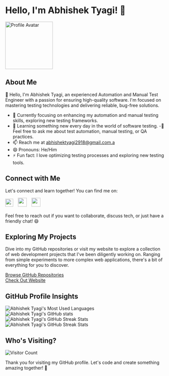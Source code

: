 # Hello, I'm Abhishek Tyagi! 🌟

<img src="https://avatars.githubusercontent.com/u/121339909" alt="Profile Avatar" width="150">

## About Me

👋 Hello, I'm Abhishek Tyagi, an experienced Automation and Manual Test Engineer with a passion for ensuring high-quality software. I'm focused on mastering testing technologies and delivering reliable, bug-free solutions.

- 🔭 Currently focusing on enhancing my automation and manual testing skills, exploring new testing frameworks.
- 🌱 Learning something new every day in the world of software testing.
  -💬 Feel free to ask me about test automation, manual testing, or QA practices.
- 📫 Reach me at abhishektyagi2918@gmail.com.a
- 😄 Pronouns: He/Him
- ⚡ Fun fact: I love optimizing testing processes and exploring new testing tools.

## Connect with Me

Let's connect and learn together! You can find me on:

<div>
  <a href="https://instagram.com/Abhinavtyagi2918/"><img src="https://raw.githubusercontent.com/dheereshagrwal/colored-icons/master/svg/instagram.svg" width="25px"></a> &ensp;
  <a href="https://x.com/abhityagi2918?s=11"><img src="https://raw.githubusercontent.com/dheereshagrwal/colored-icons/master/svg/twitter.svg" width="28px"></a> &ensp;
  <a href="https://www.linkedin.com/in/iamabhishektyagi/"><img src="https://raw.githubusercontent.com/dheereshagrwal/colored-icons/master/svg/linkedin.svg" width="28px"></a>
</div>
<br>
Feel free to reach out if you want to collaborate, discuss tech, or just have a friendly chat! 😄

## Exploring My Projects

Dive into my GitHub repositories or visit my website to explore a collection of web development projects that I've been diligently working on. Ranging from simple experiments to more complex web applications, there's a bit of everything for you to discover.

[Browse GitHub Repositories](https://github.com/AbhishekTyagiOfficial?tab=repositories) <br>
[Check Out Website](https://abhishek-tyagi-portfolio.web.app/)

## GitHub Profile Insights

<!-- Abhishek Tyagi's Most Used Languages -->
<picture>
  <source media="(prefers-color-scheme: dark)" srcset="https://github-readme-stats.vercel.app/api/top-langs/?username=AbhishekTyagiOfficial&layout=compact&theme=dark">
  <source media="(prefers-color-scheme: light)" srcset="https://github-readme-stats.vercel.app/api/top-langs/?username=AbhishekTyagiOfficial&layout=compact&theme=light">
  <img alt="Abhishek Tyagi's Most Used Languages" src="https://github-readme-stats.vercel.app/api/top-langs/?username=AbhishekTyagiOfficial&layout=compact">
</picture> <br>

<!-- Abhishek Tyagi's GitHub Stats -->
<picture>
  <source media="(prefers-color-scheme: dark)" srcset="https://github-readme-stats.vercel.app/api?username=AbhishekTyagiOfficial&theme=dark&show_icons=true">
  <source media="(prefers-color-scheme: light)" srcset="https://github-readme-stats.vercel.app/api?username=AbhishekTyagiOfficial&theme=default&show_icons=true">
  <img alt="Abhishek Tyagi's GitHub stats" src="https://github-readme-stats.vercel.app/api?username=AbhishekTyagiOfficial&theme=default&show_icons=true">
</picture> <br>

<!-- Abhishek Tyagi's GitHub Contributor Stats -->
<picture>
  <source media="(prefers-color-scheme: dark)" srcset="https://github-contributor-stats.vercel.app/api?username=AbhishekTyagiOfficial&limit=5&theme=dark&combine_all_yearly_contributions=true">
  <source media="(prefers-color-scheme: light)" srcset="https://github-contributor-stats.vercel.app/api?username=AbhishekTyagiOfficial&limit=5&theme=flat&combine_all_yearly_contributions=true">
  <img alt="Abhishek Tyagi's GitHub Streak Stats" src="https://github-contributor-stats.vercel.app/api?username=AbhishekTyagiOfficial&limit=5&theme=flat&combine_all_yearly_contributions=true">
</picture> <br>

<!-- Abhishek Tyagi's GitHub Streak Stats -->
<picture>
  <source media="(prefers-color-scheme: dark)" srcset="https://github-readme-streak-stats.herokuapp.com?user=AbhishekTyagiOfficial&theme=dark">
  <source media="(prefers-color-scheme: light)" srcset="https://github-readme-streak-stats.herokuapp.com?user=AbhishekTyagiOfficial&theme=default">
  <img alt="Abhishek Tyagi's GitHub Streak Stats" src="https://github-readme-streak-stats.herokuapp.com/?user=AbhishekTyagiOfficial&theme=default">
</picture>

## Who's Visiting?

![Visitor Count](https://visitor-badge.laobi.icu/badge?page_id=AbhishekTyagiOfficial.AbhishekTyagiOfficial)

Thank you for visiting my GitHub profile. Let's code and create something amazing together! 🚀
